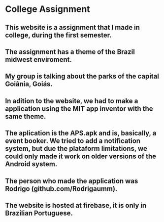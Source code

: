 # College Assignment 

## This website is a assignment that I made in college, during the first semester.
## The assignment has a theme of the Brazil midwest enviroment.
## My group is talking about the parks of the capital Goiânia, Goiás.


## In adition to the website, we had to make a application using the MIT app inventor with the same theme.
## The aplication is the APS.apk and is, basically, a event booker. We tried to add a notification system, but due the plataform limitations, we could only made it work on older versions of the Android system.
## The person who made the application was Rodrigo (github.com/Rodrigaumm).

## The website is hosted at firebase, it is only in Brazilian Portuguese.
